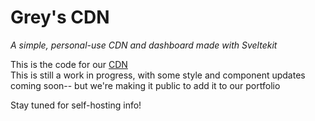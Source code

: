 # Grey's CDN
*A simple, personal-use CDN and dashboard made with Sveltekit*

This is the code for our [CDN](https://cdn.greysdawn.com)  
This is still a work in progress, with some style and component updates coming soon-- but we're making it public to add it to our portfolio

Stay tuned for self-hosting info!
